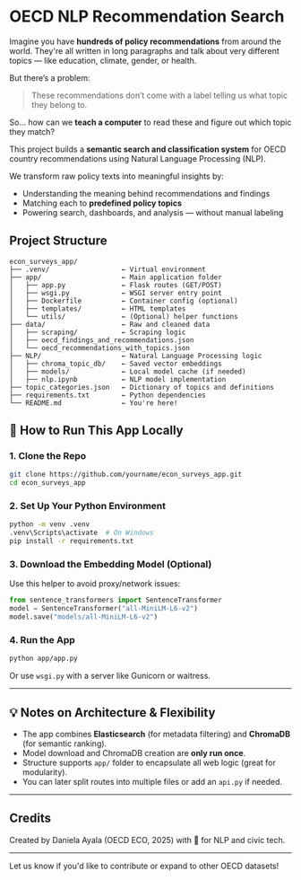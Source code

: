 #  OECD NLP Recommendation Search

Imagine you have **hundreds of policy recommendations** from around the world. They're all written in long paragraphs and talk about very different topics — like education, climate, gender, or health.

But there’s a problem:
> These recommendations don’t come with a label telling us what topic they belong to.

So… how can we **teach a computer** to read these and figure out which topic they match?

This project builds a **semantic search and classification system** for OECD country recommendations using Natural Language Processing (NLP).

We transform raw policy texts into meaningful insights by:
- Understanding the meaning behind recommendations and findings
- Matching each to **predefined policy topics**
- Powering search, dashboards, and analysis — without manual labeling

## Project Structure

```
econ_surveys_app/
├── .venv/                  ← Virtual environment
├── app/                    ← Main application folder
│   ├── app.py              ← Flask routes (GET/POST)
│   ├── wsgi.py             ← WSGI server entry point
│   ├── Dockerfile          ← Container config (optional)
│   ├── templates/          ← HTML templates
│   └── utils/              ← (Optional) helper functions
├── data/                   ← Raw and cleaned data
│   ├── scraping/           ← Scraping logic
│   ├── oecd_findings_and_recommendations.json
│   └── oecd_recommendations_with_topics.json
├── NLP/                    ← Natural Language Processing logic
│   ├── chroma_topic_db/    ← Saved vector embeddings
│   ├── models/             ← Local model cache (if needed)
│   ├── nlp.ipynb           ← NLP model implementation
├── topic_categories.json   ← Dictionary of topics and definitions
├── requirements.txt        ← Python dependencies
└── README.md               ← You're here!
```

## 🔧 How to Run This App Locally

### 1. Clone the Repo
```bash
git clone https://github.com/yourname/econ_surveys_app.git
cd econ_surveys_app
```

### 2. Set Up Your Python Environment
```bash
python -m venv .venv
.venv\Scripts\activate  # On Windows
pip install -r requirements.txt
```

### 3. Download the Embedding Model (Optional)
Use this helper to avoid proxy/network issues:
```python
from sentence_transformers import SentenceTransformer
model = SentenceTransformer("all-MiniLM-L6-v2")
model.save("models/all-MiniLM-L6-v2")
```

### 4. Run the App
```bash
python app/app.py
```
Or use `wsgi.py` with a server like Gunicorn or waitress.

---

## 💡 Notes on Architecture & Flexibility

- The app combines **Elasticsearch** (for metadata filtering) and **ChromaDB** (for semantic ranking).
- Model download and ChromaDB creation are **only run once**.
- Structure supports `app/` folder to encapsulate all web logic (great for modularity).
- You can later split routes into multiple files or add an `api.py` if needed.

---

## Credits
Created by Daniela Ayala (OECD ECO, 2025) with 💙 for NLP and civic tech.

---

Let us know if you'd like to contribute or expand to other OECD datasets!



